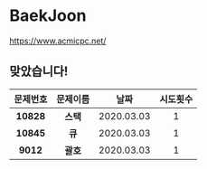 ﻿# BaekJoon
https://www.acmicpc.net/

**맞았습니다!**
---
| 문제번호 | 문제이름 | 날짜 | 시도횟수|
|:-----:|:-----:|:--:|:-----:|
| **10828**|**스택** |2020.03.03|1|
| **10845**|**큐**|2020.03.03|1|
| **9012**|**괄호** |2020.03.03|1|